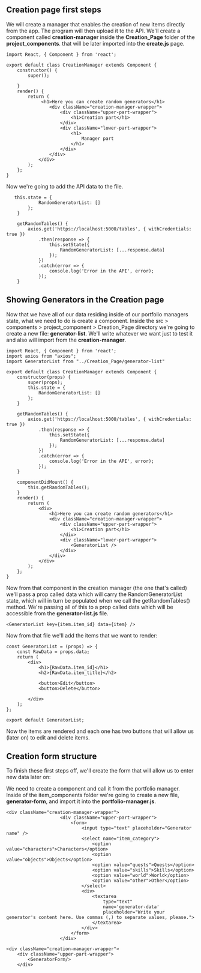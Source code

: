 ## Creation page first steps

We will create a manager that enables the creation of new items directly from the app. The program will then upload it to the API. We'll create a component called **creation-manager** inside the **Creation_Page** folder of the **project_components**. that will be later imported into the **create.js** page.

```
import React, { Component } from 'react';

export default class CreationManager extends Component {
    constructor() {
        super();

    }
    render() {
        return (
             <h1>Here you can create random generators</h1>
                <div className="creation-manager-wrapper">
                    <div className="upper-part-wrapper">
                        <h1>Creation part</h1>
                    </div>
                    <div className="lower-part-wrapper">
                        <h1>
                            Manager part
                        </h1>
                    </div>
                </div>
            </div>
        );
    };
}
```

Now we're going to add the API data to the file.

```
   this.state = {
            RandomGeneratorList: []
        };
    }

    getRandomTables() {
        axios.get('https://localhost:5000/tables', { withCredentials: true })
            .then(response => {
                this.setState({
                    RandomGeneratorList: [...response.data]
                });
            })
            .catch(error => {
                console.log('Error in the API', error);
            });
    }
```

## Showing Generators in the Creation page

Now that we have all of our data residing inside of our portfolio managers state, what we need to do is create a component. Inside the src > components > project_component > Creation_Page directory we're going to create a new file: **generator-list**. We'll write whatever we want just to test it and also will import from the **creation-manager**.

```
import React, { Component } from 'react';
import axios from "axios";
import GeneratorList from "../Creation_Page/generator-list"

export default class CreationManager extends Component {
    constructor(props) {
        super(props);
        this.state = {
            RandomGeneratorList: []
        };
    }

    getRandomTables() {
        axios.get('https://localhost:5000/tables', { withCredentials: true })
            .then(response => {
                this.setState({
                    RandomGeneratorList: [...response.data]
                });
            })
            .catch(error => {
                console.log('Error in the API', error);
            });
    }

    componentDidMount() {
        this.getRandomTables();
    }
    render() {
        return (
            <div>
                <h1>Here you can create random generators</h1>
                <div className="creation-manager-wrapper">
                    <div className="upper-part-wrapper">
                        <h1>Creation part</h1>
                    </div>
                    <div className="lower-part-wrapper">
                        <GeneratorList />
                    </div>
                </div>
            </div>
        );
    };
}
```

Now from that component in the creation manager (the one that's called) we'll pass a prop called data which will carry the RandomGeneratorList state, which will in turn be populated when we call the getRandomTables() method. We're passing all of this to a prop called data which will be accessible from the **generator-list.js** file.

```
<GeneratorList key={item.item_id} data={item} />
```

Now from that file we'll add the items that we want to render:

```
const GeneratorList = (props) => {
    const RawData = props.data;
    return (
        <div>
            <h1>{RawData.item_id}</h1>
            <h2>{RawData.item_title}</h2>

            <button>Edit</button>
            <button>Delete</button>

        </div>
    );
};

export default GeneratorList;
```

Now the items are rendered and each one has two buttons that will allow us (later on) to edit and delete items.

## Creation form structure

To finish these first steps off, we'll create the form that will allow us to enter new data later on:

We need to create a component and call it from the portfolio manager. Inside of the item_components folder we're going to create a new file, **generator-form**, and import it into the **portfolio-manager.js**.

```
<div className="creation-manager-wrapper">
                    <div className="upper-part-wrapper">
                        <form>
                            <input type="text" placeholder="Generator name" />
                            <select name="item_category">
                                <option value="characters">Characters</option>
                                <option value="objects">Objects</option>
                                <option value="quests">Quests</option>
                                <option value="skills">Skills</option>
                                <option value="world">World</option>
                                <option value="other">Other</option>
                            </select>
                            <div>
                                <textarea
                                    type="text"
                                    name='generator-data'
                                    placeholder="Write your generator's content here. Use commas (,) to separate values, please.">
                                </textarea>
                            </div>
                        </form>
                    </div>
```

```
<div className="creation-manager-wrapper">
    <div className="upper-part-wrapper">
        <GeneratorForm/>
    </div>
```



